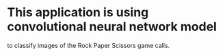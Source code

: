 # This application is using convolutional neural network model
to classify images of the Rock Paper Scissors game calls.
